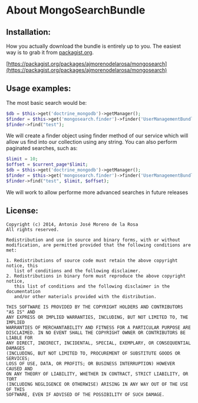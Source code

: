 About MongoSearchBundle
=======================



Installation:
-------------


How you actually download the bundle is entirely up to you.  The easiest way is to grab it from [packagist.org](http://packagist.org/).

[https://packagist.org/packages/ajmorenodelarosa/mongosearch](https://packagist.org/packages/ajmorenodelarosa/mongosearch)


Usage examples:
---------------

The most basic search would be:

``` php
$db = $this->get('doctrine_mongodb')->getManager();
$finder = $this->get('mongosearch.finder')->finder('UserManagementBundle:User',$db);
$finder->find("test");
```

We will create a finder object using finder method of our service which will allow us find into our collection using any string. 
You can also perform paginated searches, such as:

``` php
$limit = 10;
$offset = $current_page*$limit;
$db = $this->get('doctrine_mongodb')->getManager();
$finder = $this->get('mongosearch.finder')->finder('UserManagementBundle:User',$db);
$finder->find("test", $limit, $offset);
```

We will work to allow performe more advanced searches in future releases



License:
--------

```
Copyright (c) 2014, Antonio José Moreno de la Rosa
All rights reserved.

Redistribution and use in source and binary forms, with or without
modification, are permitted provided that the following conditions are met: 

1. Redistributions of source code must retain the above copyright notice, this
   list of conditions and the following disclaimer. 
2. Redistributions in binary form must reproduce the above copyright notice,
   this list of conditions and the following disclaimer in the documentation
   and/or other materials provided with the distribution. 

THIS SOFTWARE IS PROVIDED BY THE COPYRIGHT HOLDERS AND CONTRIBUTORS "AS IS" AND
ANY EXPRESS OR IMPLIED WARRANTIES, INCLUDING, BUT NOT LIMITED TO, THE IMPLIED
WARRANTIES OF MERCHANTABILITY AND FITNESS FOR A PARTICULAR PURPOSE ARE
DISCLAIMED. IN NO EVENT SHALL THE COPYRIGHT OWNER OR CONTRIBUTORS BE LIABLE FOR
ANY DIRECT, INDIRECT, INCIDENTAL, SPECIAL, EXEMPLARY, OR CONSEQUENTIAL DAMAGES
(INCLUDING, BUT NOT LIMITED TO, PROCUREMENT OF SUBSTITUTE GOODS OR SERVICES;
LOSS OF USE, DATA, OR PROFITS; OR BUSINESS INTERRUPTION) HOWEVER CAUSED AND
ON ANY THEORY OF LIABILITY, WHETHER IN CONTRACT, STRICT LIABILITY, OR TORT
(INCLUDING NEGLIGENCE OR OTHERWISE) ARISING IN ANY WAY OUT OF THE USE OF THIS
SOFTWARE, EVEN IF ADVISED OF THE POSSIBILITY OF SUCH DAMAGE.
```
